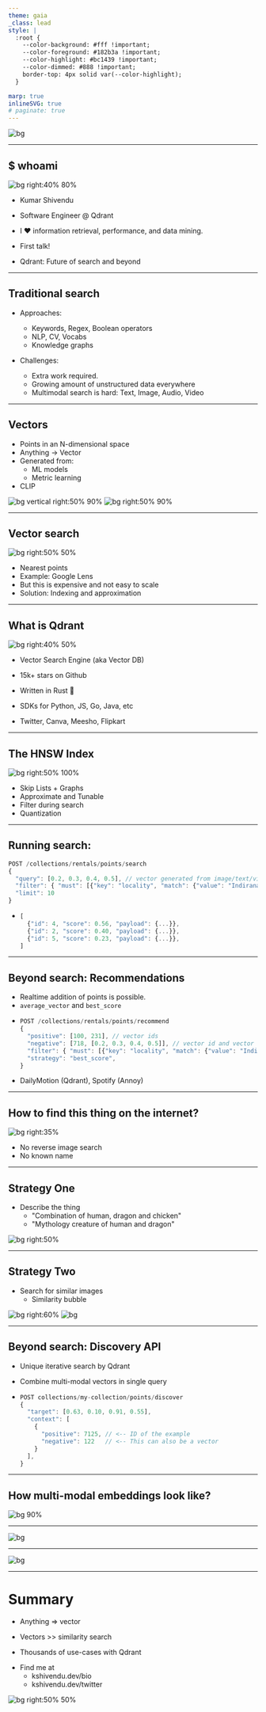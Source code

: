 ```yaml
---
theme: gaia
_class: lead
style: |
  :root {
    --color-background: #fff !important;
    --color-foreground: #182b3a !important;
    --color-highlight: #bc1439 !important;
    --color-dimmed: #888 !important;
    border-top: 4px solid var(--color-highlight);
  }

marp: true
inlineSVG: true
# paginate: true
---
```


<!-- ![bg](./imgs/cover-foss-united-jan-2024.png) -->
![bg](./imgs/intro-bg.png)


---

## $ whoami

![bg right:40% 80%](./imgs/shivendu.jpg)

* Kumar Shivendu

* Software Engineer @ Qdrant

* I ❤️ information retrieval, performance, and data mining.

* First talk!

* Qdrant: Future of search and beyond

<!-- ---

## Topics to cover

* Evolution of search
  * Traditional approaches and drawbacks
  * Vectors search and how it harnesses ML models

* Qdrant
  * Building HNSW index and vector search
  * Beyond similarity search:
    * Recommendations
    * Discovery
  * Sparse vectors -->

---

## Traditional search

* Approaches:
  * Keywords, Regex, Boolean operators
  * NLP, CV, Vocabs
  * Knowledge graphs

* Challenges:
  * Extra work required.
  * Growing amount of unstructured data everywhere
  * Multimodal search is hard: Text, Image, Audio, Video

---

## Vectors

* Points in an N-dimensional space
* Anything -> Vector
* Generated from:
  * ML models
  * Metric learning
* CLIP

<!-- Replace search space image -->
![bg vertical right:50% 90%](./imgs/search-space.png)
![bg right:50% 90%](./imgs/clip-model.png)


---

## Vector search


![bg right:50% 50%](./imgs/lens-reverse-image.png)

* Nearest points
* Example: Google Lens
* But this is expensive and not easy to scale
* Solution: Indexing and approximation

<!-- Image showing vector search -->

<!-- FIX this image. The arrows are broken -->


---

## What is **Qdrant**

![bg right:40% 50%](./imgs/logo.png)

* Vector Search Engine (aka Vector DB)

* 15k+ stars on Github

* Written in Rust 🦀

* SDKs for Python, JS, Go, Java, etc

* Twitter, Canva, Meesho, Flipkart

---

## The HNSW Index

![bg right:50% 100%](./imgs/hnsw-layers.png)

* Skip Lists + Graphs
* Approximate and Tunable
* Filter during search
* Quantization

---

## Running search:

```js
POST /collections/rentals/points/search
{
  "query": [0.2, 0.3, 0.4, 0.5], // vector generated from image/text/video
  "filter": { "must": [{"key": "locality", "match": {"value": "Indiranagar"}}] },
  "limit": 10
}
```

* ```js
  [
    {"id": 4, "score": 0.56, "payload": {...}},
    {"id": 2, "score": 0.40, "payload": {...}},
    {"id": 5, "score": 0.23, "payload": {...}},
  ]
  ```

---

## Beyond search: Recommendations

* Realtime addition of points is possible.
* `average_vector` and `best_score`
* ```js
  POST /collections/rentals/points/recommend
  {
    "positive": [100, 231], // vector ids
    "negative": [718, [0.2, 0.3, 0.4, 0.5]], // vector id and vector
    "filter": { "must": [{"key": "locality", "match": {"value": "Indiranagar"}}] },
    "strategy": "best_score",
  }
  ```
* DailyMotion (Qdrant), Spotify (Annoy)

---
## How to find this thing on the internet?

![bg right:35%](./imgs/anti-pattern-3.jpg)

* No reverse image search
* No known name

---
## Strategy One

* Describe the thing
  * "Combination of human, dragon and chicken"
  * "Mythology creature of human and dragon"

![bg right:50%](./imgs/dragon-search.png)

---
## Strategy Two

* Search for similar images
  * Similarity bubble

![bg right:60%](./imgs/reverse-image-search-1.png)
![bg](./imgs/reverse-image-search-2.png)

---

## Beyond search: Discovery API

* Unique iterative search by Qdrant
* Combine multi-modal vectors in single query

* ```js
  POST collections/my-collection/points/discover
  {
    "target": [0.63, 0.10, 0.91, 0.55],
    "context": [
      {
        "positive": 7125, // <-- ID of the example
        "negative": 122   // <-- This can also be a vector
      }
    ],
  }
  ```

---
<!-- ---

## How discovery uses that?

##### Remember Metric Learning?


![bg 80%](./imgs/triplet-loss.png)

---
-->


<!-- ![bg 95%](./imgs/discovery-context.png)

![bg 90%](./imgs/context-pairs.png)

![bg 90%](./imgs/context-with-target.png)

--- -->


## How multi-modal embeddings look like?


![bg 90%](./imgs/cross-modal-space.png)



---

![bg](./imgs/clip-discovery.png)


---


![bg](./imgs/complex-context-search.png)

---

<!-- ## Sparse vectors

* VS text search
* BM25 & TF-IDF
* Transformer's attention weights
* SPLADE

![bg right:60% 90%](./imgs/sparse-vectors.png)

--- -->

# Summary

* Anything => vector

* Vectors >> similarity search

* Thousands of use-cases with Qdrant

<!-- * Navigating search (read vector) space is powerful! -->

* Find me at
  * kshivendu.dev/bio
  * kshivendu.dev/twitter

![bg right:50% 50%](./imgs/linkedin-qr.png)

<!-- * Thank you! -->

